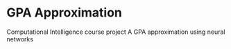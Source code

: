 # GPA Approximation

Computational Intelligence course project
A GPA approximation using neural networks